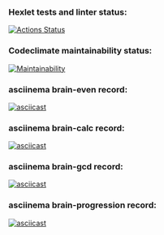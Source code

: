 ### Hexlet tests and linter status:
[![Actions Status](https://github.com/dmitrykholopov/python-project-lvl1/workflows/hexlet-check/badge.svg)](https://github.com/dmitrykholopov/python-project-lvl1/actions)
### Codeclimate maintainability status:
[![Maintainability](https://api.codeclimate.com/v1/badges/a99a88d28ad37a79dbf6/maintainability)](https://codeclimate.com/github/codeclimate/codeclimate/maintainability)
### asciinema brain-even record:
[![asciicast](https://asciinema.org/a/VEeLbIFlERpxXzjskPkDOB5S4.svg)](https://asciinema.org/a/VEeLbIFlERpxXzjskPkDOB5S4)
### asciinema brain-calc record:
[![asciicast](https://asciinema.org/a/YQG1lg7dMlDVzcrabkbKfqEKQ.svg)](https://asciinema.org/a/YQG1lg7dMlDVzcrabkbKfqEKQ)
### asciinema brain-gcd record:
[![asciicast](https://asciinema.org/a/WppyZrpo3uphGy3vmFKVn5znF.svg)](https://asciinema.org/a/WppyZrpo3uphGy3vmFKVn5znF)
### asciinema brain-progression record:
[![asciicast](https://asciinema.org/a/H9t4lQS9cNVgBOXy4bdqfebzg.svg)](https://asciinema.org/a/H9t4lQS9cNVgBOXy4bdqfebzg)
